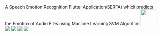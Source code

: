 A Speech Emotion Recognition Flutter Application(SERFA) which predicts the Emotion of Audio Files using Machine Learning SVM Algorithm
<img src="https://your-image-url.type](https://user-images.githubusercontent.com/54525660/193305280-0b717aff-e497-4d50-aaf9-99a3fe4bd32a.jpeg" width="50" height="50">
![](https://user-images.githubusercontent.com/54525660/193305280-0b717aff-e497-4d50-aaf9-99a3fe4bd32a.jpeg)
![](https://user-images.githubusercontent.com/54525660/193305299-c68ae640-2c41-48b5-be11-23dbaa41b66f.jpeg)
![](https://user-images.githubusercontent.com/54525660/193305314-06a5bb74-8053-463d-aa14-3933a3848be2.jpeg)
![](https://user-images.githubusercontent.com/54525660/193305322-778a0b1d-b1a9-4b79-afb6-7ace29d0add0.jpeg)
